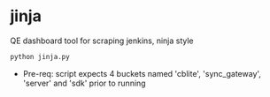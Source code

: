 # jinja
QE dashboard tool for scraping jenkins, ninja style

```bash
python jinja.py
```

* Pre-req: script expects 4 buckets named 'cblite', 'sync_gateway', 'server' and 'sdk' prior to running
